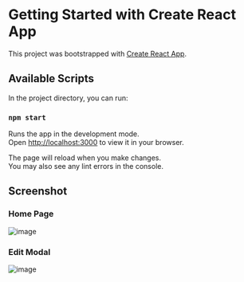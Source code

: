 # Getting Started with Create React App

This project was bootstrapped with [Create React App](https://github.com/facebook/create-react-app).

## Available Scripts

In the project directory, you can run:

### `npm start`

Runs the app in the development mode.\
Open [http://localhost:3000](http://localhost:3000) to view it in your browser.

The page will reload when you make changes.\
You may also see any lint errors in the console.

## Screenshot
### Home Page  

![image](https://github.com/Saviour-21/form/assets/58076002/4607c893-0dea-406f-b5ec-3dddf10a026a)

### Edit Modal
![image](https://github.com/Saviour-21/form/assets/58076002/397857a5-4699-4ed0-914a-b66d057e9c97)

